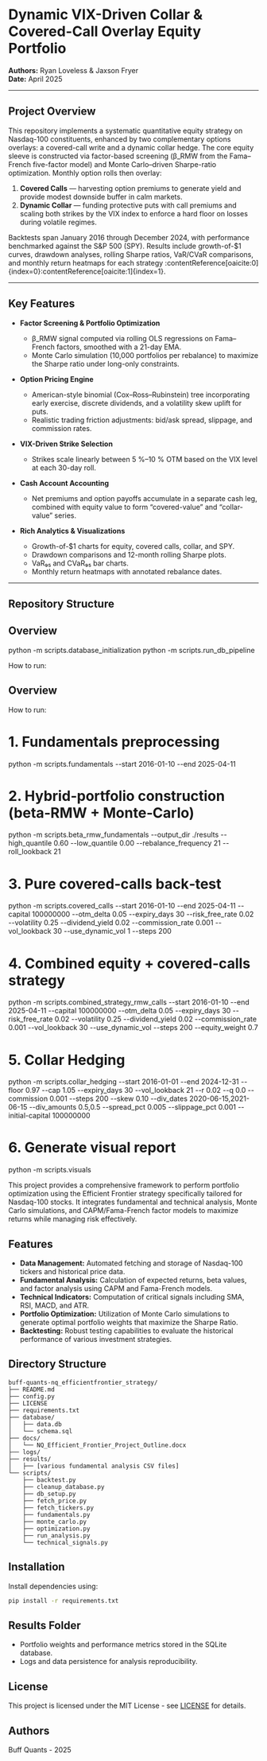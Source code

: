 # Dynamic VIX-Driven Collar & Covered-Call Overlay Equity Portfolio

**Authors:** Ryan Loveless & Jaxson Fryer  
**Date:** April 2025  

---

## Project Overview

This repository implements a systematic quantitative equity strategy on Nasdaq-100 constituents, enhanced by two complementary options overlays: a covered-call write and a dynamic collar hedge. The core equity sleeve is constructed via factor-based screening (β_RMW from the Fama–French five-factor model) and Monte Carlo–driven Sharpe-ratio optimization. Monthly option rolls then overlay:

1. **Covered Calls** — harvesting option premiums to generate yield and provide modest downside buffer in calm markets.  
2. **Dynamic Collar** — funding protective puts with call premiums and scaling both strikes by the VIX index to enforce a hard floor on losses during volatile regimes.  

Backtests span January 2016 through December 2024, with performance benchmarked against the S&P 500 (SPY). Results include growth-of-$1 curves, drawdown analyses, rolling Sharpe ratios, VaR/CVaR comparisons, and monthly return heatmaps for each strategy :contentReference[oaicite:0]{index=0}&#8203;:contentReference[oaicite:1]{index=1}.

---

## Key Features

- **Factor Screening & Portfolio Optimization**  
  - β_RMW signal computed via rolling OLS regressions on Fama–French factors, smoothed with a 21-day EMA.  
  - Monte Carlo simulation (10,000 portfolios per rebalance) to maximize the Sharpe ratio under long-only constraints.  

- **Option Pricing Engine**  
  - American-style binomial (Cox–Ross–Rubinstein) tree incorporating early exercise, discrete dividends, and a volatility skew uplift for puts.  
  - Realistic trading friction adjustments: bid/ask spread, slippage, and commission rates.  

- **VIX-Driven Strike Selection**  
  - Strikes scale linearly between 5 %–10 % OTM based on the VIX level at each 30-day roll.  

- **Cash Account Accounting**  
  - Net premiums and option payoffs accumulate in a separate cash leg, combined with equity value to form “covered-value” and “collar-value” series.  

- **Rich Analytics & Visualizations**  
  - Growth-of-$1 charts for equity, covered calls, collar, and SPY.  
  - Drawdown comparisons and 12-month rolling Sharpe plots.  
  - VaR₉₅ and CVaR₉₅ bar charts.  
  - Monthly return heatmaps with annotated rebalance dates.  

---

## Repository Structure

## Overview

python -m scripts.database_initialization
python -m scripts.run_db_pipeline

How to run:
## Overview

How to run:
# 1. Fundamentals preprocessing
python -m scripts.fundamentals           --start 2016-01-10 --end 2025-04-11

# 2. Hybrid‑portfolio construction (beta‑RMW + Monte‑Carlo)
python -m scripts.beta_rmw_fundamentals  --output_dir ./results --high_quantile 0.60 --low_quantile 0.00 --rebalance_frequency 21 --roll_lookback 21

# 3. Pure covered‑calls back‑test
python -m scripts.covered_calls          --start 2016-01-10 --end 2025-04-11 --capital 100000000 --otm_delta 0.05 --expiry_days 30 --risk_free_rate 0.02 --volatility 0.25 --dividend_yield 0.02 --commission_rate 0.001 --vol_lookback 30 --use_dynamic_vol 1 --steps 200

# 4. Combined equity + covered‑calls strategy
python -m scripts.combined_strategy_rmw_calls --start 2016-01-10 --end 2025-04-11 --capital 100000000 --otm_delta 0.05 --expiry_days 30 --risk_free_rate 0.02 --volatility 0.25 --dividend_yield 0.02 --commission_rate 0.001 --vol_lookback 30 --use_dynamic_vol --steps 200 --equity_weight 0.7

# 5. Collar Hedging 
python -m scripts.collar_hedging --start 2016-01-01 --end 2024-12-31 --floor 0.97 --cap 1.05 --expiry_days 30 --vol_lookback 21 --r 0.02 --q 0.0 --commission 0.001 --steps 200 --skew 0.10 --div_dates 2020-06-15,2021-06-15 --div_amounts 0.5,0.5 --spread_pct 0.005 --slippage_pct 0.001 --initial-capital 100000000

# 6. Generate visual report
python -m scripts.visuals


This project provides a comprehensive framework to perform portfolio optimization using the Efficient Frontier strategy specifically tailored for Nasdaq-100 stocks. It integrates fundamental and technical analysis, Monte Carlo simulations, and CAPM/Fama-French factor models to maximize returns while managing risk effectively.

## Features

- **Data Management:** Automated fetching and storage of Nasdaq-100 tickers and historical price data.
- **Fundamental Analysis:** Calculation of expected returns, beta values, and factor analysis using CAPM and Fama-French models.
- **Technical Indicators:** Computation of critical signals including SMA, RSI, MACD, and ATR.
- **Portfolio Optimization:** Utilization of Monte Carlo simulations to generate optimal portfolio weights that maximize the Sharpe Ratio.
- **Backtesting:** Robust testing capabilities to evaluate the historical performance of various investment strategies.

## Directory Structure

```
buff-quants-nq_efficientfrontier_strategy/
├── README.md
├── config.py
├── LICENSE
├── requirements.txt
├── database/
│   ├── data.db
│   └── schema.sql
├── docs/
│   └── NQ_Efficient_Frontier_Project_Outline.docx
├── logs/
├── results/
│   ├── [various fundamental analysis CSV files]
└── scripts/
    ├── backtest.py
    ├── cleanup_database.py
    ├── db_setup.py
    ├── fetch_price.py
    ├── fetch_tickers.py
    ├── fundamentals.py
    ├── monte_carlo.py
    ├── optimization.py
    ├── run_analysis.py
    └── technical_signals.py
```

## Installation

Install dependencies using:

```bash
pip install -r requirements.txt
```

## Results Folder

- Portfolio weights and performance metrics stored in the SQLite database.
- Logs and data persistence for analysis reproducibility.

## License

This project is licensed under the MIT License - see [LICENSE](LICENSE) for details.

## Authors

Buff Quants - 2025

